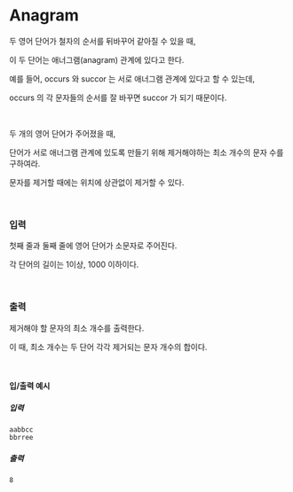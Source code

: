 # Anagram

두 영어 단어가 철자의 순서를 뒤바꾸어 같아질 수 있을 때, 

이 두 단어는 애너그램(anagram) 관계에 있다고 한다.

예를 들어, occurs 와 succor 는 서로 애너그램 관계에 있다고 할 수 있는데, 

occurs 의 각 문자들의 순서를 잘 바꾸면 succor 가 되기 때문이다.

<br>

두 개의 영어 단어가 주어졌을 때, 

단어가 서로 애너그램 관계에 있도록 만들기 위해 제거해야하는 최소 개수의 문자 수를 구하여라.

문자를 제거할 때에는 위치에 상관없이 제거할 수 있다.

<br>

### 입력

첫째 줄과 둘째 줄에 영어 단어가 소문자로 주어진다. 

각 단어의 길이는 1이상, 1000 이하이다.

<br>

### 출력

제거해야 할 문자의 최소 개수를 출력한다.

이 때, 최소 개수는 두 단어 각각 제거되는 문자 개수의 합이다.

<br>

#### 입/출력 예시

##### 입력
```
aabbcc
bbrree
```

##### 출력
```
8
```
